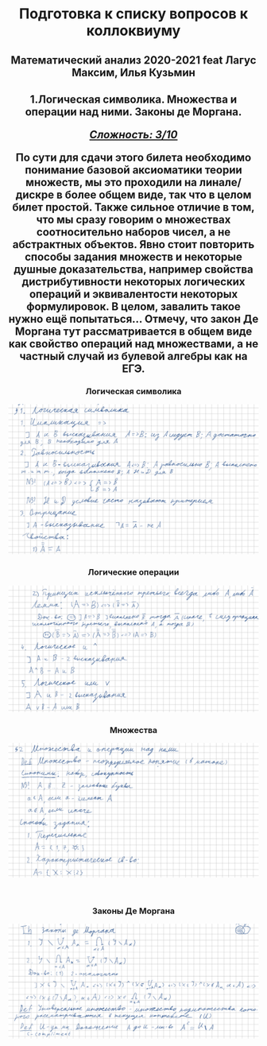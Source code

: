 <center><h1>Подготовка к списку вопросов к коллоквиуму</h1></center>

<center><h2>Математический анализ 
    2020-2021 feat Лагус Максим, Илья Кузьмин</h2></center>




<center><h2>1.Логическая символика. Множества и операции над ними. Законы де Моргана.</h2</center>

***<ins>Сложность: 3/10</ins>***


По сути для сдачи этого билета необходимо понимание базовой аксиоматики теории множеств, мы это проходили на линале/дискре в более общем виде, так что в целом билет простой. Также сильное отличие в том, что мы сразу говорим о множествах соотносительно наборов чисел, а не абстрактных объектов. Явно стоит повторить способы задания множеств и некоторые душные доказательства, например свойства дистрибутивности некоторых логических операций и эквивалентости некоторых формулировок. В целом, завалить такое нужно ещё попытаться... Отмечу, что закон Де Моргана тут рассматривается в общем виде как свойство операций над множествами, а не частный случай из булевой алгебры как на ЕГЭ.

<h3>Логическая символика</h3>


![1](./images/logic_1.png)



<h3>Логические операции</h3>


![2](./images/logic_2.png)



<h3>Множества</h3> 


![3](./images/logic_3.png)

​	

<h3>Законы Де Моргана</h3>


![4](./images/logic_4.png)

